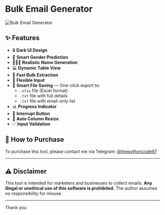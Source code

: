 # Bulk Email Generator

![Bulk Email Generator]()

## ✨ Features

- 🔒 **Dark UI Design**
- 🧠 **Smart Gender Prediction**
- 🧑‍🤝‍🧑 **Realistic Name Generation** 
- 💻 **Dynamic Table View**
- 🚀 **Fast Bulk Extraction**
- 🧾 **Flexible Input**
- 📁 **Smart File Saving** — One-click export to:
  - `.xlsx` file (Excel format)
  - `.txt` file with full details
  - `.txt` file with email-only list
- 📊 **Progress Indicator**
- 🛑 **Interrupt Button**
- 📐 **Auto Column Resize**
- ✅ **Input Validation**

## 🛒 How to Purchase

To purchase this tool, please contact me via Telegram: [@thepythoncode97](https://t.me/thepythoncode97)

---

## ⚠️ Disclaimer

This tool is intended for marketers and businesses to collect emails. **Any illegal or unethical use of this software is prohibited.** The author assumes no responsibility for misuse.

---
Thank you
